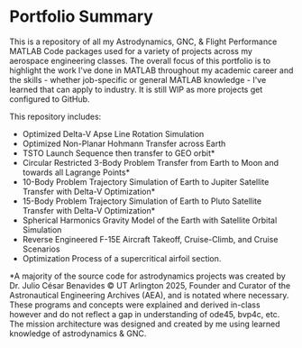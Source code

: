 # Portfolio Summary

This is a repository of all my Astrodynamics, GNC, &amp; Flight Performance MATLAB Code packages used for a variety of projects across my aerospace engineering classes. The overall focus of this portfolio is to highlight the work I've done in MATLAB throughout my academic career and the skills - whether job-specific or general MATLAB knowledge - I've learned that can apply to industry. It is still WIP as more projects get configured to GitHub.

This repository includes:

 - Optimized Delta-V Apse Line Rotation Simulation
 - Optimized Non-Planar Hohmann Transfer across Earth
 - TSTO Launch Sequence then transfer to GEO orbit*
 - Circular Restricted 3-Body Problem Transfer from Earth to Moon and towards all Lagrange Points*
 - 10-Body Problem Trajectory Simulation of Earth to Jupiter Satellite Transfer with Delta-V Optimization*
 - 15-Body Problem Trajectory Simulation of Earth to Pluto Satellite Transfer with Delta-V Optimization*
 - Spherical Harmonics Gravity Model of the Earth with Satellite Orbital Simulation
 - Reverse Engineered F-15E Aircraft Takeoff, Cruise-Climb, and Cruise Scenarios
 - Optimization Process of a supercritical airfoil section.

*A majority of the source code for astrodynamics projects was created by Dr. Julio César Benavides © UT Arlington 2025, Founder and Curator of the Astronautical Engineering Archives (AEA), and is notated where necessary. These programs and concepts were explained and derived in-class however and do not reflect a gap in understanding of ode45, bvp4c, etc. The mission architecture was designed and created by me using learned knowledge of astrodynamics & GNC.
